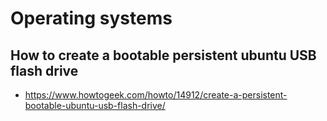 # Operating systems

## How to create a bootable persistent ubuntu USB flash drive

* https://www.howtogeek.com/howto/14912/create-a-persistent-bootable-ubuntu-usb-flash-drive/

